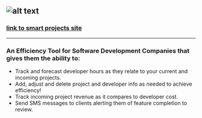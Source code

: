 ![alt text](./src/images/long-logo-smart-projects.png)
---
### [link to smart projects site](s-p.surge.sh)
---
### An Efficiency Tool for Software Development Companies that gives them the ability to:
* Track and forecast developer hours as they relate to your current and incoming projects.
* Add, adjust and delete project and developer info as needed to achieve efficiency!
* Track incoming project revenue as it compares to developer cost.
* Send SMS messages to clients alerting them of feature completion to review.